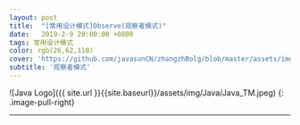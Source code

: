 ```yaml
---
layout: post
title:  "[常用设计模式]Observe(观察者模式)"
date:   2019-2-9 20:00:00 +0800
tags: 常用设计模式
color: rgb(26,62,110)
cover: 'https://github.com/javasunCN/zhangzhBolg/blob/master/assets/img/spring/spring.jpg?raw=true'
subtitle: '观察者模式'
---
```


![Java Logo]({{ site.url }}{{site.baseurl}}/assets/img/Java/Java_TM.jpeg)
{: .image-pull-right}

------------------------
















